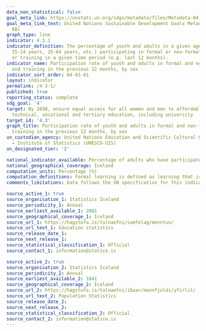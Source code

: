 ```yaml
---
data_non_statistical: false
goal_meta_link: https://unstats.un.org/sdgs/metadata/files/Metadata-04-03-01.pdf
goal_meta_link_text: United Nations Sustainable Development Goals Metadata (PDF 210
  KB)
graph_type: line
indicator: 4.3.1
indicator_definition: The percentage of youth and adults in a given age range (e.g.
  15-24 years, 25-64 years, etc.) participating in formal or non-formal education
  or training in a given time period (e.g. last 12 months).
indicator_name: Participation rate of youth and adults in formal and non-formal education
  and training in the previous 12 months, by sex
indicator_sort_order: 04-03-01
layout: indicator
permalink: /4-3-1/
published: true
reporting_status: complete
sdg_goal: '4'
target: By 2030, ensure equal access for all women and men to affordable and quality
  technical, vocational and tertiary education, including university
target_id: '4.3'
graph_title: Participation rate of youth and adults in formal and non-formal education and
  training in the previous 12 months, by sex
un_custodian_agency: United Nations Education and Scientific Cultural Organisation
  - Institute of Statistics (UNESCO-UIS)
un_designated_tier: '2'

national_indicator_available: Percentage of adults who have participated in formal or non-formal learning in the last 12 months
national_geographical_coverage: Iceland
computation_units: Percentage (%)
computation_definitions: Formal learning is defined as learning that is intended to lead to a nationally recognised qualification. For example, a degree or NVQ. Non-formal learning is defined a course or taught class that does not lead to a nationally recognised qualification. For example, a first aid course.
comments_limitations: Data follows the UN specification for this indicator. This indicator has been identified in collaboration with topic experts.

source_active_1: true
source_organisation_1: Statistics Iceland
source_periodicity_1: Annual
source_earliest_available_1: 2001
source_geographical_coverage_1: Iceland
source_url_1: https://hagstofa.is/talnaefni/samfelag/menntun/
source_url_text_1: Education statistics 
source_release_date_1: 
source_next_release_1: 
source_statistical_classification_1: Official
source_contact_1: information@statice.is

source_active_2: true
source_organisation_2: Statistics Iceland
source_periodicity_2: Annual
source_earliest_available_2: 1841
source_geographical_coverage_2: Iceland
source_url_2: https://hagstofa.is/talnaefni/ibuar/mannfjoldi/yfirlit/
source_url_text_2: Population Statistics
source_release_date_2: 
source_next_release_2: 
source_statistical_classification_2: Official
source_contact_2: information@statice.is
---
```

